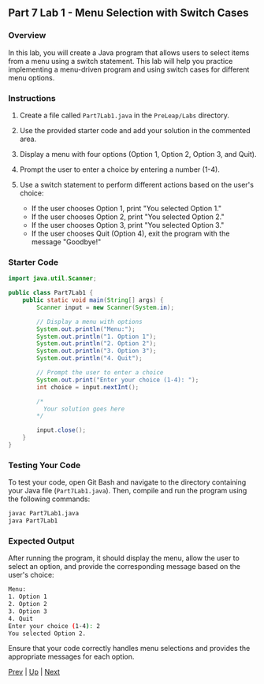 ## Part 7 Lab 1 - Menu Selection with Switch Cases

### Overview
In this lab, you will create a Java program that allows users to select items from a menu using a switch statement. This lab will help you practice implementing a menu-driven program and using switch cases for different menu options.

### Instructions

1. Create a file called `Part7Lab1.java` in the `PreLeap/Labs` directory.

2. Use the provided starter code and add your solution in the commented area.

3. Display a menu with four options (Option 1, Option 2, Option 3, and Quit).

4. Prompt the user to enter a choice by entering a number (1-4).

5. Use a switch statement to perform different actions based on the user's choice:
   - If the user chooses Option 1, print "You selected Option 1."
   - If the user chooses Option 2, print "You selected Option 2."
   - If the user chooses Option 3, print "You selected Option 3."
   - If the user chooses Quit (Option 4), exit the program with the message "Goodbye!"


### Starter Code
```java
import java.util.Scanner;

public class Part7Lab1 {
    public static void main(String[] args) {
        Scanner input = new Scanner(System.in);

        // Display a menu with options
        System.out.println("Menu:");
        System.out.println("1. Option 1");
        System.out.println("2. Option 2");
        System.out.println("3. Option 3");
        System.out.println("4. Quit");

        // Prompt the user to enter a choice
        System.out.print("Enter your choice (1-4): ");
        int choice = input.nextInt();

        /*
          Your solution goes here
        */

        input.close();
    }
}
```



### Testing Your Code

To test your code, open Git Bash and navigate to the directory containing your Java file (`Part7Lab1.java`). Then, compile and run the program using the following commands:

```bash
javac Part7Lab1.java
java Part7Lab1
```

### Expected Output

After running the program, it should display the menu, allow the user to select an option, and provide the corresponding message based on the user's choice:

```bash
Menu:
1. Option 1
2. Option 2
3. Option 3
4. Quit
Enter your choice (1-4): 2
You selected Option 2.
```

Ensure that your code correctly handles menu selections and provides the appropriate messages for each option.

[Prev](part7switch.md) | [Up](part7.md) | [Next](part7labs2.md)